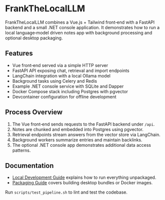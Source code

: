 # FrankTheLocalLLM

FrankTheLocalLLM combines a Vue.js + Tailwind front‑end with a FastAPI backend and a small .NET console application. It demonstrates how to run a local language‑model driven notes app with background processing and optional desktop packaging.

## Features

- Vue front‑end served via a simple HTTP server
- FastAPI API exposing chat, retrieval and import endpoints
- LangChain integration with a local Ollama model
- Background tasks using Celery and Redis
- Example .NET console service with SQLite and Dapper
- Docker Compose stack including Postgres with pgvector
- Devcontainer configuration for offline development

## Process Overview

1. The Vue front‑end sends requests to the FastAPI backend under `/api`.
2. Notes are chunked and embedded into Postgres using pgvector.
3. Retrieval endpoints stream answers from the vector store via LangChain.
4. Background workers summarize entries and maintain backlinks.
5. The optional .NET console app demonstrates additional data access patterns.

## Documentation

- [Local Development Guide](docs/README-local-dev.md) explains how to run everything unpackaged.
- [Packaging Guide](docs/README-packaging.md) covers building desktop bundles or Docker images.

Run `scripts/test_pipeline.sh` to lint and test the codebase.
